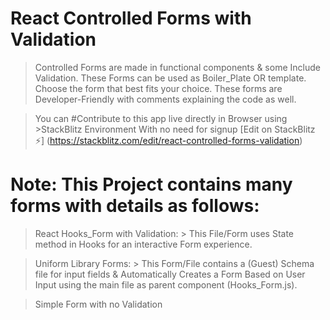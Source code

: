 # React Controlled Forms with Validation
> Controlled Forms are made in functional components & some Include Validation.
> These Forms can be used as Boiler_Plate OR template.
> Choose the form that best fits your choice.
> These forms are Developer-Friendly with comments explaining the code as well.

> You can   #Contribute  to this app live directly in Browser using >StackBlitz Environment With no need for signup
> [Edit on StackBlitz ⚡️] (https://stackblitz.com/edit/react-controlled-forms-validation) 

# Note: This Project contains many forms with details as follows:
> React Hooks_Form with Validation:
     > This File/Form uses State method in Hooks for an interactive Form experience.
     
> Uniform Library Forms:
     > This Form/File contains a (Guest) Schema file for input fields & Automatically Creates a Form Based on User Input using the main file as parent component (Hooks_Form.js).
     
> Simple Form with no Validation


